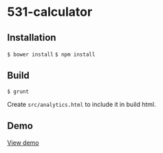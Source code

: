 # 531-calculator

## Installation

`$ bower install`
`$ npm install`

## Build

`$ grunt`

Create `src/analytics.html` to include it in build html.

## Demo

[View demo](http://dev.viklund.fi/531-calculator/)